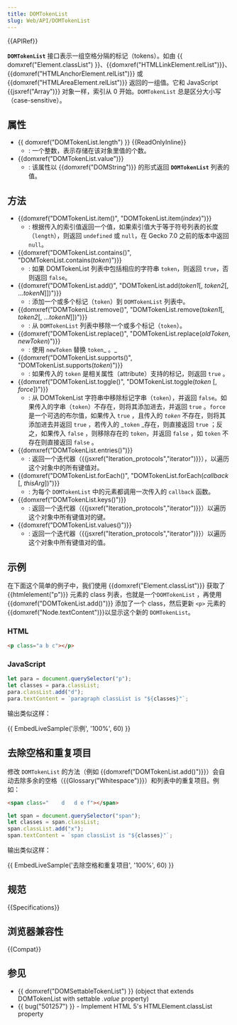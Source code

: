 ```yaml
---
title: DOMTokenList
slug: Web/API/DOMTokenList
---
```


{{APIRef}}

**`DOMTokenList`** 接口表示一组空格分隔的标记（tokens）。如由 {{ domxref("Element.classList") }}、{{domxref("HTMLLinkElement.relList")}}、{{domxref("HTMLAnchorElement.relList")}} 或 {{domxref("HTMLAreaElement.relList")}} 返回的一组值。它和 JavaScript {{jsxref("Array")}} 对象一样，索引从 0 开始。`DOMTokenList` 总是区分大小写（case-sensitive）。

## 属性

- {{ domxref("DOMTokenList.length") }} {{ReadOnlyInline}}
  - : 一个整数，表示存储在该对象里值的个数。
- {{domxref("DOMTokenList.value")}}
  - : 该属性以 {{domxref("DOMString")}} 的形式返回 **`DOMTokenList`** 列表的值。

## 方法

- {{domxref("DOMTokenList.item()", "DOMTokenList.item(<var>index</var>)")}}
  - : 根据传入的索引值返回一个值，如果索引值大于等于符号列表的长度（`length`），则返回 `undefined` 或 `null`，在 Gecko 7.0 之前的版本中返回 `null`。
- {{domxref("DOMTokenList.contains()", "DOMTokenList.contains(<var>token</var>)")}}
  - : 如果 DOMTokenList 列表中包括相应的字符串 `token`，则返回 `true`，否则返回 `false`。
- {{domxref("DOMTokenList.add()", "DOMTokenList.add(<var>token1</var>[, <var>token2</var>[, ...<var>tokenN</var>]])")}}
  - : 添加一个或多个标记（`token`）到 `DOMTokenList` 列表中。
- {{domxref("DOMTokenList.remove()", "DOMTokenList.remove(<var>token1</var>[, <var>token2</var>[, ...<var>tokenN</var>]])")}}
  - : 从 `DOMTokenList` 列表中移除一个或多个标记（`token`）。
- {{domxref("DOMTokenList.replace()", "DOMTokenList.replace(<var>oldToken</var>, <var>newToken</var>)")}}
  - : 使用 `newToken` 替换 `token`_ 。_
- {{domxref("DOMTokenList.supports()", "DOMTokenList.supports(<var>token</var>)")}}
  - : 如果传入的 `token` 是相关属性（attribute）支持的标记，则返回 `true` 。
- {{domxref("DOMTokenList.toggle()", "DOMTokenList.toggle(<var>token</var> [, <var>force</var>])")}}
  - : 从 DOMTokenList 字符串中移除标记字串（`token`），并返回 `false`。如果传入的字串（`token`）不存在，则将其添加进去，并返回 `true` 。`force` 是一个可选的布尔值，如果传入 `true` ，且传入的 _`token`_ 不存在，则将其添加进去并返回 `true` ，若传入的 _`token` _存在，则直接返回 `true` ；反之，如果传入 `false` ，则移除存在的 `token`，并返回 `false` ，如 `token` 不存在则直接返回 `false` 。
- {{domxref("DOMTokenList.entries()")}}
  - : 返回一个迭代器（{{jsxref("Iteration_protocols","iterator")}}），以遍历这个对象中的所有键值对。
- {{domxref("DOMTokenList.forEach()", "DOMTokenList.forEach(<var>callback</var> [, <var>thisArg</var>])")}}
  - : 为每个 `DOMTokenList` 中的元素都调用一次传入的 `callback` 函数。
- {{domxref("DOMTokenList.keys()")}}
  - : 返回一个迭代器（{{jsxref("Iteration_protocols","iterator")}}）以遍历这个对象中所有键值对的键。
- {{domxref("DOMTokenList.values()")}}
  - : 返回一个迭代器（{{jsxref("Iteration_protocols","iterator")}}）以遍历这个对象中所有键值对的值。

## 示例

在下面这个简单的例子中，我们使用 {{domxref("Element.classList")}} 获取了 {{htmlelement("p")}} 元素的 class 列表，也就是一个`DOMTokenList` ，再使用 {{domxref("DOMTokenList.add()")}} 添加了一个 class，然后更新 `<p>` 元素的{{domxref("Node.textContent")}}以显示这个新的 `DOMTokenList`。

### HTML

```html
<p class="a b c"></p>
```

### JavaScript

```js
let para = document.querySelector("p");
let classes = para.classList;
para.classList.add("d");
para.textContent = `paragraph classList is "${classes}"`;
```

输出类似这样：

{{ EmbedLiveSample('示例', '100%', 60) }}

## 去除空格和重复项目

修改 `DOMTokenList` 的方法（例如 {{domxref("DOMTokenList.add()")}}）会自动去除多余的空格（{{Glossary("Whitespace")}}）和列表中的重复项目。例如：

```html
<span class="    d   d e f"></span>
```

```js
let span = document.querySelector("span");
let classes = span.classList;
span.classList.add("x");
span.textContent = `span classList is "${classes}"`;
```

输出类似这样：

{{ EmbedLiveSample('去除空格和重复项目', '100%', 60) }}

## 规范

{{Specifications}}

## 浏览器兼容性

{{Compat}}

## 参见

- {{ domxref("DOMSettableTokenList") }} (object that extends DOMTokenList with settable _.value_ property)
- {{ bug("501257") }} - Implement HTML 5's HTMLElement.classList property
